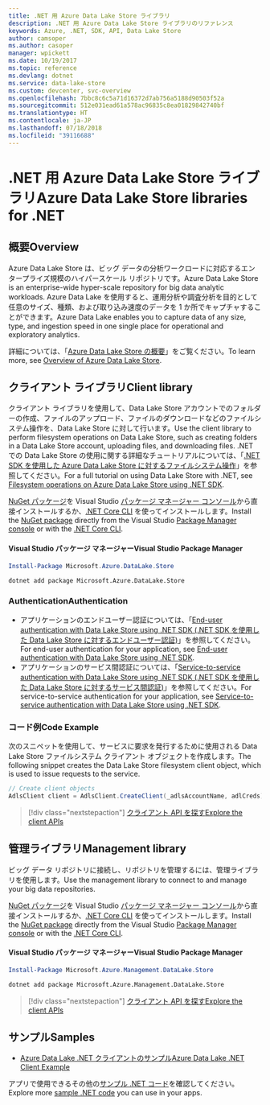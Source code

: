 ```yaml
---
title: .NET 用 Azure Data Lake Store ライブラリ
description: .NET 用 Azure Data Lake Store ライブラリのリファレンス
keywords: Azure, .NET, SDK, API, Data Lake Store
author: camsoper
ms.author: casoper
manager: wpickett
ms.date: 10/19/2017
ms.topic: reference
ms.devlang: dotnet
ms.service: data-lake-store
ms.custom: devcenter, svc-overview
ms.openlocfilehash: 7bbc8c6c5a71d16372d7ab756a5188d90503f52a
ms.sourcegitcommit: 512e031ead61a578ac96835c8ea01829842740bf
ms.translationtype: HT
ms.contentlocale: ja-JP
ms.lasthandoff: 07/18/2018
ms.locfileid: "39116688"
---
```

# <a name="azure-data-lake-store-libraries-for-net"></a><span data-ttu-id="9ab37-104">.NET 用 Azure Data Lake Store ライブラリ</span><span class="sxs-lookup"><span data-stu-id="9ab37-104">Azure Data Lake Store libraries for .NET</span></span>

## <a name="overview"></a><span data-ttu-id="9ab37-105">概要</span><span class="sxs-lookup"><span data-stu-id="9ab37-105">Overview</span></span>

<span data-ttu-id="9ab37-106">Azure Data Lake Store は、ビッグ データの分析ワークロードに対応するエンタープライズ規模のハイパースケール リポジトリです。</span><span class="sxs-lookup"><span data-stu-id="9ab37-106">Azure Data Lake Store is an enterprise-wide hyper-scale repository for big data analytic workloads.</span></span> <span data-ttu-id="9ab37-107">Azure Data Lake を使用すると、運用分析や調査分析を目的として任意のサイズ、種類、および取り込み速度のデータを 1 か所でキャプチャすることができます。</span><span class="sxs-lookup"><span data-stu-id="9ab37-107">Azure Data Lake enables you to capture data of any size, type, and ingestion speed in one single place for operational and exploratory analytics.</span></span>

<span data-ttu-id="9ab37-108">詳細については、「[Azure Data Lake Store の概要](/azure/data-lake-store/data-lake-store-overview)」をご覧ください。</span><span class="sxs-lookup"><span data-stu-id="9ab37-108">To learn more, see [Overview of Azure Data Lake Store](/azure/data-lake-store/data-lake-store-overview).</span></span>

## <a name="client-library"></a><span data-ttu-id="9ab37-109">クライアント ライブラリ</span><span class="sxs-lookup"><span data-stu-id="9ab37-109">Client library</span></span>

<span data-ttu-id="9ab37-110">クライアント ライブラリを使用して、Data Lake Store アカウントでのフォルダーの作成、ファイルのアップロード、ファイルのダウンロードなどのファイルシステム操作を、Data Lake Store に対して行います。</span><span class="sxs-lookup"><span data-stu-id="9ab37-110">Use the client library to perform filesystem operations on Data Lake Store, such as creating folders in a Data Lake Store account, uploading files, and downloading files.</span></span>  <span data-ttu-id="9ab37-111">.NET での Data Lake Store の使用に関する詳細なチュートリアルについては、「[.NET SDK を使用した Azure Data Lake Store に対するファイルシステム操作](/azure/data-lake-store/data-lake-store-data-operations-net-sdk)」を参照してください。</span><span class="sxs-lookup"><span data-stu-id="9ab37-111">For a full tutorial on using Data Lake Store with .NET, see [Filesystem operations on Azure Data Lake Store using .NET SDK](/azure/data-lake-store/data-lake-store-data-operations-net-sdk).</span></span>

<span data-ttu-id="9ab37-112">[NuGet パッケージ](https://www.nuget.org/packages/Microsoft.Azure.Management.DataLake.Store)を Visual Studio [パッケージ マネージャー コンソール][PackageManager]から直接インストールするか、[.NET Core CLI][DotNetCLI] を使ってインストールします。</span><span class="sxs-lookup"><span data-stu-id="9ab37-112">Install the [NuGet package](https://www.nuget.org/packages/Microsoft.Azure.Management.DataLake.Store) directly from the Visual Studio [Package Manager console][PackageManager] or with the [.NET Core CLI][DotNetCLI].</span></span>

#### <a name="visual-studio-package-manager"></a><span data-ttu-id="9ab37-113">Visual Studio パッケージ マネージャー</span><span class="sxs-lookup"><span data-stu-id="9ab37-113">Visual Studio Package Manager</span></span>

```powershell
Install-Package Microsoft.Azure.DataLake.Store
```

```bash
dotnet add package Microsoft.Azure.DataLake.Store
```
### <a name="authentication"></a><span data-ttu-id="9ab37-114">Authentication</span><span class="sxs-lookup"><span data-stu-id="9ab37-114">Authentication</span></span>

* <span data-ttu-id="9ab37-115">アプリケーションのエンドユーザー認証については、「[End-user authentication with Data Lake Store using .NET SDK (.NET SDK を使用した Data Lake Store に対するエンドユーザー認証)](/azure/data-lake-store/data-lake-store-end-user-authenticate-net-sdk)」を参照してください。</span><span class="sxs-lookup"><span data-stu-id="9ab37-115">For end-user authentication for your application, see [End-user authentication with Data Lake Store using .NET SDK](/azure/data-lake-store/data-lake-store-end-user-authenticate-net-sdk).</span></span>
* <span data-ttu-id="9ab37-116">アプリケーションのサービス間認証については、「[Service-to-service authentication with Data Lake Store using .NET SDK (.NET SDK を使用した Data Lake Store に対するサービス間認証)](/azure/data-lake-store/data-lake-store-service-to-service-authenticate-net-sdk)」を参照してください。</span><span class="sxs-lookup"><span data-stu-id="9ab37-116">For service-to-service authentication for your application, see [Service-to-service authentication with Data Lake Store using .NET SDK](/azure/data-lake-store/data-lake-store-service-to-service-authenticate-net-sdk).</span></span>

### <a name="code-example"></a><span data-ttu-id="9ab37-117">コード例</span><span class="sxs-lookup"><span data-stu-id="9ab37-117">Code Example</span></span>

<span data-ttu-id="9ab37-118">次のスニペットを使用して、サービスに要求を発行するために使用される Data Lake Store ファイルシステム クライアント オブジェクトを作成します。</span><span class="sxs-lookup"><span data-stu-id="9ab37-118">The following snippet creates the Data Lake Store filesystem client object, which is used to issue requests to the service.</span></span>

```csharp
// Create client objects
AdlsClient client = AdlsClient.CreateClient(_adlsAccountName, adlCreds);
```

> [!div class="nextstepaction"]
> [<span data-ttu-id="9ab37-119">クライアント API を探す</span><span class="sxs-lookup"><span data-stu-id="9ab37-119">Explore the client APIs</span></span>](/dotnet/api/overview/azure/datalakestore/client)


## <a name="management-library"></a><span data-ttu-id="9ab37-120">管理ライブラリ</span><span class="sxs-lookup"><span data-stu-id="9ab37-120">Management library</span></span>

<span data-ttu-id="9ab37-121">ビッグ データ リポジトリに接続し、リポジトリを管理するには、管理ライブラリを使用します。</span><span class="sxs-lookup"><span data-stu-id="9ab37-121">Use the management library to connect to and manage your big data repositories.</span></span>

<span data-ttu-id="9ab37-122">[NuGet パッケージ](https://www.nuget.org/packages/Microsoft.Azure.Management.DataLake.Store)を Visual Studio [パッケージ マネージャー コンソール][PackageManager]から直接インストールするか、[.NET Core CLI][DotNetCLI] を使ってインストールします。</span><span class="sxs-lookup"><span data-stu-id="9ab37-122">Install the [NuGet package](https://www.nuget.org/packages/Microsoft.Azure.Management.DataLake.Store) directly from the Visual Studio [Package Manager console][PackageManager] or with the [.NET Core CLI][DotNetCLI].</span></span>

#### <a name="visual-studio-package-manager"></a><span data-ttu-id="9ab37-123">Visual Studio パッケージ マネージャー</span><span class="sxs-lookup"><span data-stu-id="9ab37-123">Visual Studio Package Manager</span></span>

```powershell
Install-Package Microsoft.Azure.Management.DataLake.Store
```

```bash
dotnet add package Microsoft.Azure.Management.DataLake.Store
```

> [!div class="nextstepaction"]
> [<span data-ttu-id="9ab37-124">クライアント API を探す</span><span class="sxs-lookup"><span data-stu-id="9ab37-124">Explore the client APIs</span></span>](/dotnet/api/overview/azure/datalakestore/management)


## <a name="samples"></a><span data-ttu-id="9ab37-125">サンプル</span><span class="sxs-lookup"><span data-stu-id="9ab37-125">Samples</span></span>

* [<span data-ttu-id="9ab37-126">Azure Data Lake .NET クライアントのサンプル</span><span class="sxs-lookup"><span data-stu-id="9ab37-126">Azure Data Lake .NET Client Example</span></span>](https://azure.microsoft.com/resources/samples/data-lake-dotnet-client/)

<span data-ttu-id="9ab37-127">アプリで使用できるその他の[サンプル .NET コード](https://azure.microsoft.com/resources/samples/?platform=dotnet)を確認してください。</span><span class="sxs-lookup"><span data-stu-id="9ab37-127">Explore more [sample .NET code](https://azure.microsoft.com/resources/samples/?platform=dotnet) you can use in your apps.</span></span>

[PackageManager]: https://docs.microsoft.com/nuget/tools/package-manager-console
[DotNetCLI]: https://docs.microsoft.com/dotnet/core/tools/dotnet-add-package
